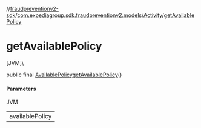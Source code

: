//[fraudpreventionv2-sdk](../../../index.md)/[com.expediagroup.sdk.fraudpreventionv2.models](../index.md)/[Activity](index.md)/[getAvailablePolicy](get-available-policy.md)

# getAvailablePolicy

[JVM]\

public final [AvailablePolicy](../-available-policy/index.md)[getAvailablePolicy](get-available-policy.md)()

#### Parameters

JVM

| |
|---|
| availablePolicy |
